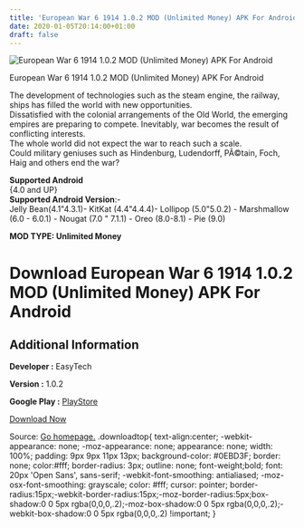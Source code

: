 ```yaml
---
title: 'European War 6 1914 1.0.2 MOD (Unlimited Money) APK For Android'
date: 2020-01-05T20:14:00+01:00
draft: false
---
```


![European War 6 1914 1.0.2 MOD (Unlimited Money) APK For Android](https://i2.wp.com/apkhome.net/wp-content/uploads/2020/01/European-War-6-1914-1.0.2-MOD-Unlimited-Money.png "European War 6 1914 1.0.2 MOD (Unlimited Money) APK For Android")

  

European War 6 1914 1.0.2 MOD (Unlimited Money) APK For Android

The development of technologies such as the steam engine, the railway, ships has filled the world with new opportunities.  
Dissatisfied with the colonial arrangements of the Old World, the emerging empires are preparing to compete. Inevitably, war becomes the result of conflicting interests.  
The whole world did not expect the war to reach such a scale.  
Could military geniuses such as Hindenburg, Ludendorff, PÃ©tain, Foch, Haig and others end the war?

**Supported Android**  
{4.0 and UP}  
**Supported Android Version**:-  
Jelly Bean(4.1"4.3.1)- KitKat (4.4"4.4.4)- Lollipop (5.0"5.0.2) - Marshmallow (6.0 - 6.0.1) - Nougat (7.0 " 7.1.1) - Oreo (8.0-8.1) - Pie (9.0)

**MOD TYPE: Unlimited Money**

Download European War 6 1914 1.0.2 MOD (Unlimited Money) APK For Android
========================================================================

Additional Information
----------------------

**Developer :** EasyTech

**Version :** 1.0.2

**Google Play :** [PlayStore](https://play.google.com/store/apps/details?id=com.easytech.android.ew6w)

  

[Download Now](https://store4app.co/post/european-war-6-1914-1-0-2-mod-unlimited-money-apk-for-android_1578251641)

  
Source: [Go homepage.](https://store4app.co/post/european-war-6-1914-1-0-2-mod-unlimited-money-apk-for-android_1578251641) .downloadtop{ text-align:center; -webkit-appearance: none; -moz-appearance: none; appearance: none; width: 100%; padding: 9px 9px 11px 13px; background-color: #0EBD3F; border: none; color:#fff; border-radius: 3px; outline: none; font-weight;bold; font: 20px 'Open Sans', sans-serif; -webkit-font-smoothing: antialiased; -moz-osx-font-smoothing: grayscale; color: #fff; cursor: pointer; border-radius:15px;-webkit-border-radius:15px;-moz-border-radius:5px;box-shadow:0 0 5px rgba(0,0,0,.2);-moz-box-shadow:0 0 5px rgba(0,0,0,.2);-webkit-box-shadow:0 0 5px rgba(0,0,0,.2) !important; }
